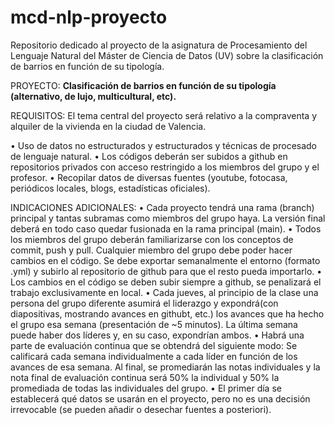 # mcd-nlp-proyecto
Repositorio dedicado al proyecto de la asignatura de Procesamiento del Lenguaje Natural del Máster de Ciencia de Datos (UV) sobre la clasificación de barrios en función de su tipología.

PROYECTO:
**Clasificación de barrios en función de su tipología (alternativo, de lujo, multicultural, etc).**

REQUISITOS:
El tema central del proyecto será relativo a la compraventa y alquiler
de la vivienda en la ciudad de Valencia.

• Uso de datos no estructurados y estructurados y técnicas de
procesado de lenguaje natural.
• Los códigos deberán ser subidos a github en repositorios privados con
acceso restringido a los miembros del grupo y el profesor.
• Recopilar datos de diversas fuentes (youtube, fotocasa, periódicos
locales, blogs, estadísticas oficiales).

INDICACIONES ADICIONALES:
• Cada proyecto tendrá una rama (branch) principal y tantas subramas como miembros del grupo haya.
La versión final deberá en todo caso quedar fusionada en la rama principal (main).
• Todos los miembros del grupo deberán familiarizarse con los conceptos de commit, push y pull. Cualquier miembro del grupo debe poder hacer cambios en el código. Se debe exportar semanalmente el entorno (formato .yml) y subirlo al repositorio de github para que el resto pueda importarlo.
• Los cambios en el código se deben subir siempre a github, se penalizará el trabajo exclusivamente en local.
• Cada jueves, al principio de la clase una persona del grupo diferente asumirá el liderazgo y expondrá(con diapositivas, mostrando avances en githubt, etc.) los avances que ha hecho el grupo esa semana (presentación de ~5 minutos). La última semana puede haber dos líderes y, en su caso, expondrían ambos.
• Habrá una parte de evaluación continua que se obtendrá del siguiente modo: Se calificará cada semana individualmente a cada líder en función de los avances de esa semana. Al final, se promediarán las notas individuales y la nota final de evaluación continua será 50% la individual y 50% la promediada de todas las individuales del grupo.
• El primer día se establecerá qué datos se usarán en el proyecto, pero no es una decisión irrevocable (se pueden añadir o desechar fuentes a posteriori).

